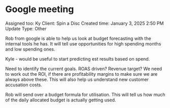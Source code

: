 # Google meeting

Assigned too: Ky 
Client: Spin a Disc
Created time: January 3, 2025 2:50 PM
Update Type: Other

Rob from google is able to help us look at budget forecasting with the internal tools he has. It will tell use opportunities for high spending months and low spending ones.

Kyle - would be useful to start predicting est results based on spend.

Need to identify the current goals. ROAS driven? Revenue target? We need to work out the ROI, if there are profitability margins to make sure we are always above these. This will also help us understand new customer accusation costs. 

Rob will send over a budget formula for utilisation. This will tell us how much of the daily allocated budget is actually getting used.